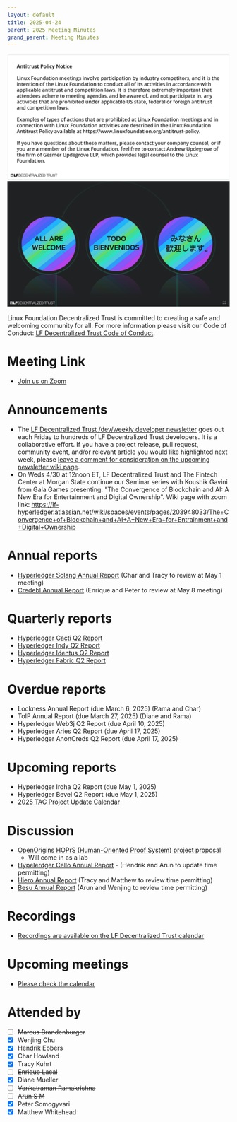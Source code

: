 ```yaml
---
layout: default
title: 2025-04-24
parent: 2025 Meeting Minutes
grand_parent: Meeting Minutes
---
```


![Antitrust Policy Notice](../images/antitrust-policy-notice.png "Antitrust Policy Notice")
![All are Welcome in the LF Decentralized Trust Community](../images/all-are-welcome.png "All are Welcome in the LF Decentralized Trust Community")

Linux Foundation Decentralized Trust is committed to creating a safe and welcoming community for all. For more information please visit our Code of Conduct: [LF Decentralized Trust Code of Conduct](../../governing-documents/code-of-conduct.md).

# Meeting Link
- [Join us on Zoom](https://zoom-lfx.platform.linuxfoundation.org/meeting/95530440160?password=6e6b9a15-a635-497e-a6ce-078e6b1d2b49)

# Announcements
- The [LF Decentralized Trust /dev/weekly developer newsletter](https://lf-hyperledger.atlassian.net/wiki/spaces/DR/pages/17170445/dev+weekly+Newsletter) goes out each Friday to hundreds of LF Decentralized Trust developers. It is a collaborative effort. If you have a project release, pull request, community event, and/or relevant article you would like highlighted next week, please [leave a comment for consideration on the upcoming newsletter wiki page](https://lf-hyperledger.atlassian.net/wiki/spaces/DR/pages/75268141/2025).
- On Weds 4/30 at 12noon ET,  LF Decentralized Trust and The Fintech Center at Morgan State continue our Seminar series with Koushik Gavini from  Gala Games presenting: "The Convergence of Blockchain and AI: A New Era for Entertainment and Digital Ownership". Wiki page with zoom link: https://lf-hyperledger.atlassian.net/wiki/spaces/events/pages/203948033/The+Convergence+of+Blockchain+and+AI+A+New+Era+for+Entrainment+and+Digital+Ownership
  
# Annual reports
- [Hyperledger Solang Annual Report](https://github.com/LF-Decentralized-Trust/governance/pull/135) (Char and Tracy to review at May 1 meeting)
- [Credebl Annual Report](https://github.com/LF-Decentralized-Trust/governance/pull/138) (Enrique and Peter to review at May 8 meeting)

# Quarterly reports
- [Hyperledger Cacti Q2 Report](https://github.com/LF-Decentralized-Trust/governance/pull/132)
- [Hyperledger Indy Q2 Report](https://github.com/LF-Decentralized-Trust/governance/pull/134)
- [Hyperledger Identus Q2 Report](https://github.com/LF-Decentralized-Trust/governance/pull/137)
- [Hyperledger Fabric Q2 Report](https://github.com/LF-Decentralized-Trust/governance/pull/139)

# Overdue reports
- Lockness Annual Report (due March 6, 2025) (Rama and Char)
- ToIP Annual Report (due March 27, 2025) (Diane and Rama)
- Hyperledger Web3j Q2 Report (due April 10, 2025)
- Hyperledger Aries Q2 Report (due April 17, 2025)
- Hyperledger AnonCreds Q2 Report (due April 17, 2025)

# Upcoming reports
- Hyperledger Iroha Q2 Report (due May 1, 2025)
- Hyperledger Bevel Q2 Report (due May 1, 2025)
- [2025 TAC Project Update Calendar](../../project-updates/2025/2025-schedule.md)

# Discussion
- [OpenOrigins HOPrS (Human-Oriented Proof System) project proposal](https://github.com/LF-Decentralized-Trust/project-proposals/pull/25)
  - Will come in as a lab
- [Hypelerdger Cello Annual Report](https://github.com/LF-Decentralized-Trust/governance/pull/118) - (Hendrik and Arun to update time permitting)
- [Hiero Annual Report](https://github.com/LF-Decentralized-Trust/governance/pull/128) (Tracy and Matthew to review time permitting)
- [Besu Annual Report](https://github.com/LF-Decentralized-Trust/governance/pull/129) (Arun and Wenjing to review time permitting)

# Recordings
- [Recordings are available on the LF Decentralized Trust calendar](https://zoom-lfx.platform.linuxfoundation.org/meetings/lf-decentralized-trust)

# Upcoming meetings
- [Please check the calendar](https://zoom-lfx.platform.linuxfoundation.org/meetings/lf-decentralized-trust)

# Attended by

- [ ] ~~Marcus Brandenburger~~
- [x] Wenjing Chu
- [x] Hendrik Ebbers
- [x] Char Howland
- [x] Tracy Kuhrt
- [ ] ~~Enrique Lacal~~
- [x] Diane Mueller
- [ ] ~~Venkatraman Ramakrishna~~
- [ ] ~~Arun S M~~
- [x] Peter Somogyvari
- [x] Matthew Whitehead
